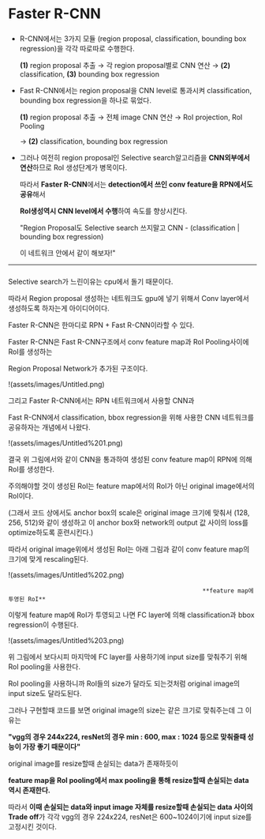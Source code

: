 # Faster R-CNN

### <Intro>

- R-CNN에서는 3가지 모듈 (region proposal, classification, bounding box regression)을 각각 따로따로 수행한다.
    
    **(1)** region proposal 추출 → 각 region proposal별로 CNN 연산 → **(2)** classification, **(3)** bounding box regression
    
- Fast R-CNN에서는 region proposal을 CNN level로 통과시켜 classification, bounding box regression을 하나로 묶었다.
    
    **(1)** region proposal 추출 → 전체 image CNN 연산 → RoI projection, RoI Pooling
    
    → **(2)** classification, bounding box regression
    
- 그러나 여전히 region proposal인 Selective search알고리즘을 **CNN외부에서 연산**하므로 RoI 생성단계가 병목이다.
    
    따라서 **Faster R-CNN**에서는 **detection에서 쓰인 conv feature을 RPN에서도 공유**해서
    
    **RoI생성역시 CNN level에서 수행**하여 속도를 향상시킨다.
    
    "Region Proposal도 Selective search 쓰지말고 CNN - (classification | bounding box regression)
    
    이 네트워크 안에서 같이 해보자!"
    

---

### <Faster R-CNN>

Selective search가 느린이유는 cpu에서 돌기 때문이다.

따라서 Region proposal 생성하는 네트워크도 gpu에 넣기 위해서 Conv layer에서 생성하도록 하자는게 아이디어이다.

Faster R-CNN은 한마디로 RPN + Fast R-CNN이라할 수 있다.

Faster R-CNN은 Fast R-CNN구조에서 conv feature map과 RoI Pooling사이에 RoI를 생성하는

Region Proposal Network가 추가된 구조이다.

!(assets/images/Untitled.png)

그리고 Faster R-CNN에서는 RPN 네트워크에서 사용할 CNN과

Fast R-CNN에서 classification, bbox regression을 위해 사용한 CNN 네트워크를 공유하자는 개념에서 나왔다.

!(assets/images/Untitled%201.png)

결국 위 그림에서와 같이 CNN을 통과하여 생성된 conv feature map이 RPN에 의해 RoI를 생성한다.

주의해야할 것이 생성된 RoI는 feature map에서의 RoI가 아닌 original image에서의 RoI이다.

(그래서 코드 상에서도 anchor box의 scale은 original image 크기에 맞춰서 (128, 256, 512)와 같이 생성하고 이 anchor box와 network의 output 값 사이의 loss를 optimize하도록 훈련시킨다.)

따라서 original image위에서 생성된 RoI는 아래 그림과 같이 conv feature map의 크기에 맞게 rescaling된다.

!(assets/images/Untitled%202.png)

                                                           **feature map에 투영된 RoI**

이렇게 feature map에 RoI가 투영되고 나면 FC layer에 의해 classification과 bbox regression이 수행된다.

!(assets/images/Untitled%203.png)

위 그림에서 보다시피 마지막에 FC layer를 사용하기에 input size를 맞춰주기 위해 RoI pooling을 사용한다.

RoI pooling을 사용하니까 RoI들의 size가 달라도 되는것처럼 original image의 input size도 달라도된다.

그러나 구현할때 코드를 보면 original image의 size는 같은 크기로 맞춰주는데 그 이유는

**"vgg의 경우 244x224, resNet의 경우 min : 600, max : 1024 등으로 맞춰줄때 성능이 가장 좋기 때문이다"**

original image를 resize할때 손실되는 data가 존재하듯이

**feature map을 RoI pooling에서 max pooling을 통해 resize할때 손실되는 data 역시 존재한다.**

따라서 **이때 손실되는 data와 input image 자체를 resize할때 손실되는 data 사이의 Trade off**가 각각 vgg의 경우 224x224, resNet은 600~1024이기에 input size를 고정시킨 것이다.
